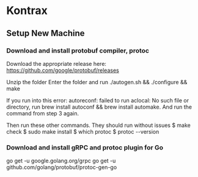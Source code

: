 # Kontrax

## Setup New Machine

### Download and install protobuf compiler, protoc

Download the appropriate release here: https://github.com/google/protobuf/releases

Unzip the folder
Enter the folder and run ./autogen.sh && ./configure && make

If you run into this error: autoreconf: failed to run aclocal: No such file or directory, 
run brew install autoconf && brew install automake. And run the command from step 3 again.

Then run these other commands. They should run without issues
$ make check
$ sudo make install
$ which protoc
$ protoc --version

### Download and install gRPC and protoc plugin for Go 

go get -u google.golang.org/grpc
go get -u github.com/golang/protobuf/protoc-gen-go
